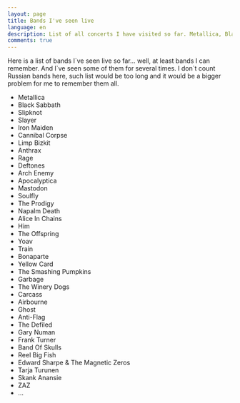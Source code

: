 ```yaml
---
layout: page
title: Bands I've seen live
language: en
description: List of all concerts I have visited so far. Metallica, Black Sabbath, Slipknot and more.
comments: true
---
```


Here is a list of bands I\`ve seen live so far... well, at least bands I can remember. And I\`ve seen some of them for several times. I don\`t count Russian bands here, such list would be too long and it would be a bigger problem for me to remember them all.

* Metallica
* Black Sabbath
* Slipknot
* Slayer
* Iron Maiden
* Cannibal Corpse
* Limp Bizkit
* Anthrax
* Rage
* Deftones
* Arch Enemy
* Apocalyptica
* Mastodon
* Soulfly
* The Prodigy
* Napalm Death
* Alice In Chains
* Him
* The Offspring
* Yoav
* Train
* Bonaparte
* Yellow Card
* The Smashing Pumpkins
* Garbage
* The Winery Dogs
* Carcass
* Airbourne
* Ghost
* Anti-Flag
* The Defiled
* Gary Numan
* Frank Turner
* Band Of Skulls
* Reel Big Fish
* Edward Sharpe & The Magnetic Zeros
* Tarja Turunen
* Skank Anansie
* ZAZ
* ...